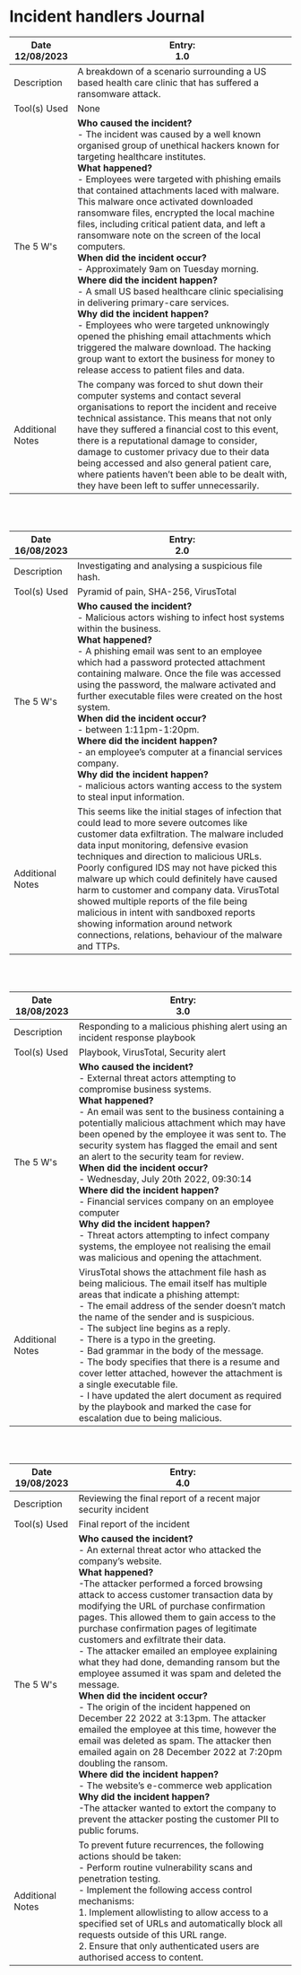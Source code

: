 # Incident handlers Journal

| **Date** <br> 12/08/2023 | **Entry:** <br> 1.0                                                                                        |
|--------------------------|------------------------------------------------------------------------------------------------------------|
|        Description       | A breakdown of a scenario surrounding a US based health care clinic that has suffered a ransomware attack. |
|       Tool(s) Used       | None                                                                                                       |
|       The 5 W's          | **Who caused the incident?** <br>- The incident was caused by a well known organised group of unethical hackers known for targeting healthcare institutes. <br>**What happened?** <br>- Employees were targeted with phishing emails that contained attachments laced with malware. This malware once activated downloaded ransomware files, encrypted the local machine files, including critical patient data, and left a ransomware note on the screen of the local computers. <br> **When did the incident occur?** <br>- Approximately 9am on Tuesday morning. <br> **Where did the incident happen?** <br>- A small US based healthcare clinic specialising in delivering primary-care services. <br> **Why did the incident happen?**<br>- Employees who were targeted unknowingly opened the phishing email attachments which triggered the malware download. The hacking group want to extort the business for money to release access to patient files and data. |
| Additional Notes | The company was forced to shut down their computer systems and contact several organisations to report the incident and receive technical assistance. This means that not only have they suffered a financial cost to this event, there is a reputational damage to consider, damage to customer privacy due to their data being accessed and also general patient care, where patients haven’t been able to be dealt with, they have been left to suffer unnecessarily. |


<br><br>


| **Date** <br> 16/08/2023 | **Entry:** <br> 2.0                                                                                        |
|--------------------------|------------------------------------------------------------------------------------------------------------|
|        Description       | Investigating and analysing a suspicious file hash. |
|       Tool(s) Used       | Pyramid of pain, SHA-256, VirusTotal                                                                      |
|       The 5 W's          | **Who caused the incident?** <br>- Malicious actors wishing to infect host systems within the business. <br>**What happened?** <br>- A phishing email was sent to an employee which had a password protected attachment containing malware. Once the file was accessed using the password, the malware activated and further executable files were created on the host system. <br> **When did the incident occur?** <br>- between 1:11pm-1:20pm. <br> **Where did the incident happen?** <br>- an employee’s computer at a financial services company. <br> **Why did the incident happen?**<br>- malicious actors wanting access to the system to steal input information. |
| Additional Notes | This seems like the initial stages of infection that could lead to more severe outcomes like customer data exfiltration. The malware included data input monitoring, defensive evasion techniques and direction to malicious URLs. Poorly configured IDS may not have picked this malware up which could definitely have caused harm to customer and company data. VirusTotal showed multiple reports of the file being malicious in intent with sandboxed reports showing information around network connections, relations, behaviour of the malware and TTPs. |


<br><br>


| **Date** <br> 18/08/2023 | **Entry:** <br> 3.0                                                                                        |
|--------------------------|------------------------------------------------------------------------------------------------------------|
|        Description       | Responding to a malicious phishing alert using an incident response playbook |
|       Tool(s) Used       | Playbook, VirusTotal, Security alert                                                                     |
|       The 5 W's          | **Who caused the incident?** <br>- External threat actors attempting to compromise business systems. <br>**What happened?** <br>- An email was sent to the business containing a potentially malicious attachment which may have been opened by the employee it was sent to. The security system has flagged the email and sent an alert to the security team for review. <br> **When did the incident occur?** <br>- Wednesday, July 20th 2022, 09:30:14 <br> **Where did the incident happen?** <br>- Financial services company on an employee computer <br> **Why did the incident happen?**<br>- Threat actors attempting to infect company systems, the employee not realising the email was malicious and opening the attachment. |
| Additional Notes | VirusTotal shows the attachment file hash as being malicious. The email itself has multiple areas that indicate a phishing attempt: <br>- The email address of the sender doesn’t match the name of the sender and is suspicious. <br>- The subject line begins as a reply. <br>- There is a typo in the greeting. <br>- Bad grammar in the body of the message. <br>- The body specifies that there is a resume and cover letter attached, however the attachment is a single executable file. <br>- I have updated the alert document as required by the playbook and marked the case for escalation due to being malicious. |


<br><br>


| **Date** <br> 19/08/2023 | **Entry:** <br> 4.0                                                                                        |
|--------------------------|------------------------------------------------------------------------------------------------------------|
|        Description       | Reviewing the final report of a recent major security incident |
|       Tool(s) Used       | Final report of the incident                                                                     |
|       The 5 W's          | **Who caused the incident?** <br>- An external threat actor who attacked the company’s website. <br>**What happened?** <br>-The attacker performed a forced browsing attack to access customer transaction data by modifying the URL of purchase confirmation pages. This allowed them to gain access to the purchase confirmation pages of legitimate customers and exfiltrate their data. <br>- The attacker emailed an employee explaining what they had done, demanding ransom but the employee assumed it was spam and deleted the message. <br> **When did the incident occur?** <br>- The origin of the incident happened on December 22 2022 at 3:13pm. The attacker emailed the employee at this time, however the email was deleted as spam. The attacker then emailed again on 28 December 2022 at 7:20pm doubling the ransom. <br> **Where did the incident happen?** <br>- The website’s e-commerce web application <br> **Why did the incident happen?**<br>-The attacker wanted to extort the company to prevent the attacker posting the customer PII to public forums. |
| Additional Notes | To prevent future recurrences, the following actions should be taken: <br>- Perform routine vulnerability scans and penetration testing. <br> - Implement the following access control mechanisms:<br> 1. Implement allowlisting to allow access to a specified set of URLs and automatically block all requests outside of this URL range. <br> 2. Ensure that only authenticated users are authorised access to content. |
